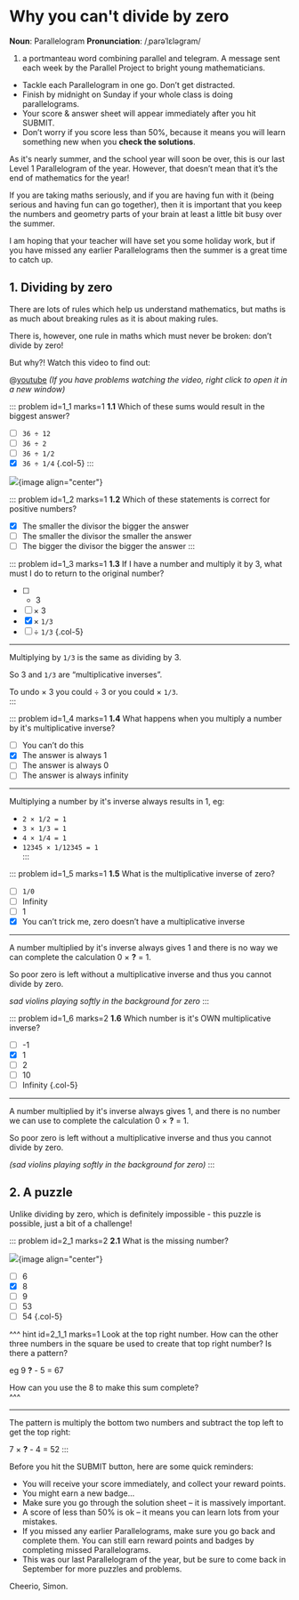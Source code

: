 # Why you can't divide by zero

<div class="dictionary">

__Noun__: Parallelogram
__Pronunciation__: /ˌparəˈlɛləɡram/

1. a portmanteau word combining parallel and telegram. A message sent each
week by the Parallel Project to bright young mathematicians.

</div>

*	Tackle each Parallelogram in one go. Don’t get distracted.
*	Finish by midnight on Sunday if your whole class is doing parallelograms.
*	Your score & answer sheet will appear immediately after you hit SUBMIT.
*	Don’t worry if you score less than 50%, because it means you will learn something new when you __check the solutions__.

As it's nearly summer, and the school year will soon be over, this is our last Level 1 Parallelogram of the year. However, that doesn’t mean that it’s the end of mathematics for the year!  

If you are taking maths seriously, and if you are having fun with it (being serious and having fun can go together), then it is important that you keep the numbers and geometry parts of your brain at least a little bit busy over the summer. 

I am hoping that your teacher will have set you some holiday work, but if you have missed any earlier Parallelograms then the summer is a great time to catch up.


## 1. Dividing by zero

There are lots of rules which help us understand mathematics, but maths is as much about breaking rules as it is about making rules.  

There is, however, one rule in maths which must never be broken: don’t divide by zero!  

But why?! Watch this video to find out:  

@[youtube](NKmGVE85GUU?end=154&rel=0) _(If you have problems watching the video, right click to open it in a new window)_

::: problem id=1_1 marks=1
__1.1__ Which of these sums would result in the biggest answer?  

* [ ] `36 ÷ 12`
* [ ] `36 ÷ 2`
* [ ] `36 ÷ 1/2`
* [x] `36 ÷ 1/4`
{.col-5}
:::

![](/resources/6-42-divide-by-zero/1-2-divisor.jpg){image align="center"}

::: problem id=1_2 marks=1
__1.2__ Which of these statements is correct for positive numbers?

* [x] The smaller the divisor the bigger the answer
* [ ] The smaller the divisor the smaller the answer
* [ ] The bigger the divisor the bigger the answer
:::

::: problem id=1_3 marks=1
__1.3__ If I have a number and multiply it by 3, what must I do to return to the original number?  

* [ ] - 3
* [ ] × 3
* [x] × `1/3`
* [ ] ÷ `1/3`
{.col-5}

---

Multiplying by `1/3` is the same as dividing by 3.  

So 3 and `1/3` are “multiplicative inverses”.  

To undo × 3 you could ÷ 3 or  you could × `1/3`.  
:::

::: problem id=1_4 marks=1
__1.4__ What happens when you multiply a number by it's multiplicative inverse?

* [ ] You can’t do this  
* [x] The answer is always 1  
* [ ] The answer is always 0  
* [ ] The answer is always infinity  

---

Multiplying a number by it's inverse always results in 1, eg:   

* `2 × 1/2 = 1`  
* `3 × 1/3 = 1`  
* `4 × 1/4 = 1`  
* `12345 × 1/12345 = 1`  
:::

::: problem id=1_5 marks=1
__1.5__ What is the multiplicative inverse of zero?  

* [ ] `1/0`  
* [ ] Infinity  
* [ ] 1  
* [x] You can’t trick me, zero doesn’t have a multiplicative inverse  

---

A number multiplied by it's inverse always gives 1 and there is no way we can complete the calculation 0 × __?__ = 1.  

So poor zero is left without a multiplicative inverse and thus you cannot divide by zero.  

*sad violins playing softly in the background for zero*
:::

::: problem id=1_6 marks=2
__1.6__ Which number is it's OWN multiplicative inverse?

* [ ] -1
* [x] 1
* [ ] 2
* [ ] 10
* [ ] Infinity
{.col-5}

---

A number multiplied by it's inverse always gives 1, and there is no number we can use to complete the calculation 0 × __?__ = 1.  

So poor zero is left without a multiplicative inverse and thus you cannot divide by zero.  

*(sad violins playing softly in the background for zero)*
:::


## 2. A puzzle

Unlike dividing by zero, which is definitely impossible - this puzzle is possible, just a bit of a challenge!  

::: problem id=2_1 marks=2
__2.1__ What is the missing number?  

![](/resources/6-42-divide-by-zero/2-1-number-squares.jpg){image align="center"}

* [ ] 6
* [x] 8
* [ ] 9
* [ ] 53
* [ ] 54
{.col-5}

^^^ hint id=2_1_1 marks=1
Look at the top right number. How can the other three numbers in the square be used to create that top right number? Is there a pattern?
  
eg 9 __?__ - 5 = 67  
  
How can you use the 8 to make this sum complete?  
^^^

---

The pattern is multiply the bottom two numbers and subtract the top left to get the top right:  

7 × __?__ - 4 = 52
:::


Before you hit the SUBMIT button, here are some quick reminders:

*	You will receive your score immediately, and collect your reward points.
*	You might earn a new badge...  
*	Make sure you go through the solution sheet – it is massively important.
*	A score of less than 50% is ok – it means you can learn lots from your mistakes.
*	If you missed any earlier Parallelograms, make sure you go back and complete them. You can still earn reward points and badges by completing missed Parallelograms.
*   This was our last Parallelogram of the year, but be sure to come back in September for more puzzles and problems.

Cheerio,
Simon.